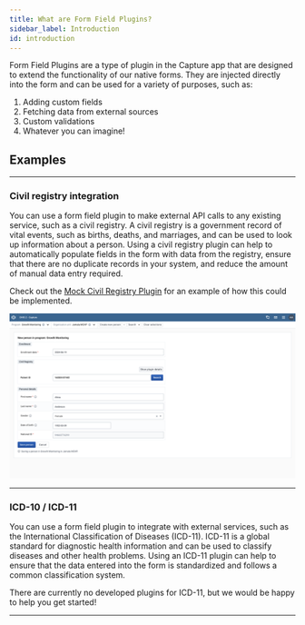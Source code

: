 ```yaml
---
title: What are Form Field Plugins?
sidebar_label: Introduction
id: introduction
---
```


Form Field Plugins are a type of plugin in the Capture app that are designed to extend the functionality of our native forms.
They are injected directly into the form and can be used for a variety of purposes, such as:
1. Adding custom fields
2. Fetching data from external sources
3. Custom validations
4. Whatever you can imagine!

## Examples

---

### Civil registry integration

You can use a form field plugin to make external API calls to any existing service, such as a civil registry.
A civil registry is a government record of vital events, such as births, deaths, and marriages, and can be used to look up information about a person.
Using a civil registry plugin can help to automatically populate fields in the form with data from the registry, ensure that there are no duplicate records in your system, and reduce the amount of manual data entry required.

Check out the [Mock Civil Registry Plugin](https://github.com/eirikhaugstulen/civil-registry-plugin) for an example of how this could be implemented.

![Civil registry plugin](../resources/mock-civil-registry-plugin.png)

---

### ICD-10 / ICD-11

You can use a form field plugin to integrate with external services, such as the International Classification of Diseases (ICD-11).
ICD-11 is a global standard for diagnostic health information and can be used to classify diseases and other health problems.
Using an ICD-11 plugin can help to ensure that the data entered into the form is standardized and follows a common classification system.

There are currently no developed plugins for ICD-11, but we would be happy to help you get started!

---
